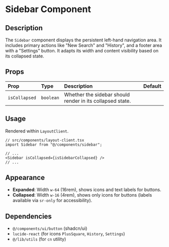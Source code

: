 # Sidebar Component

## Description

The `Sidebar` component displays the persistent left-hand navigation area. It includes primary actions like "New Search" and "History", and a footer area with a "Settings" button. It adapts its width and content visibility based on its collapsed state.

## Props

| Prop          | Type      | Description                                     | Default |
| :------------ | :-------- | :---------------------------------------------- | :------ |
| `isCollapsed` | `boolean` | Whether the sidebar should render in its collapsed state. |         |

## Usage

Rendered within `LayoutClient`.

```tsx
// src/components/layout-client.tsx
import Sidebar from "@/components/sidebar";

// ...
<Sidebar isCollapsed={isSidebarCollapsed} />
// ...
```

## Appearance

- **Expanded**: Width `w-64` (16rem), shows icons and text labels for buttons.
- **Collapsed**: Width `w-16` (4rem), shows only icons for buttons (labels available via `sr-only` for accessibility).

## Dependencies

- `@/components/ui/button` (shadcn/ui)
- `lucide-react` (for icons `PlusSquare`, `History`, `Settings`)
- `@/lib/utils` (for `cn` utility) 